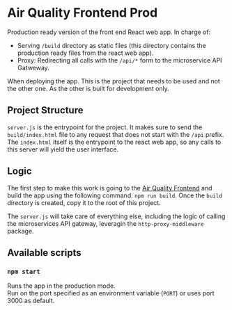# Air Quality Frontend Prod
Production ready version of the front end React web app. In charge of:
- Serving `/build` directory as static files (this directory contains the production ready files from the react web app).
- Proxy: Redirecting all calls with the `/api/*` form to the microservice API Gatweway.

When deploying the app. This is the project that needs to be used and not the other one. As the other is built for development only.
## Project Structure
`server.js` is the entrypoint for the project. It makes sure to send the `build/index.html` file to any request that does not start with the `/api` prefix. The `index.html` itself is the entrypoint to the react web app, so any calls to this server will yield the user interface.

## Logic
The first step to make this work is going to the [Air Quality Frontend](air-quality-front) and build the app using the following command: `npm run build`.
Once the `build` directory is created, copy it to the root of this project.

The `server.js` will take care of everything else, including the logic of calling the microservices API gateway, leveragin the `http-proxy-middleware` package.

## Available scripts

### `npm start`
Runs the app in the production mode.\
Run on the port specified as an environment variable (`PORT`) or uses port 3000 as default.
